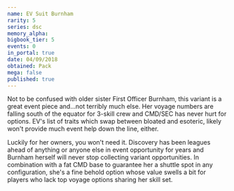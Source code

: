 ```yaml
---
name: EV Suit Burnham
rarity: 5
series: dsc
memory_alpha:
bigbook_tier: 5
events: 0
in_portal: true
date: 04/09/2018
obtained: Pack
mega: false
published: true
---
```


Not to be confused with older sister First Officer Burnham, this variant is a great event piece and...not terribly much else. Her voyage numbers are falling south of the equator for 3-skill crew and CMD/SEC has never hurt for options. EV's list of traits which swap between bloated and esoteric, likely won't provide much event help down the line, either. 

Luckily for her owners, you won't need it. Discovery has been leagues ahead of anything or anyone else in event opportunity for years and Burnham herself will never stop collecting variant opportunities. In combination with a fat CMD base to guarantee her a shuttle spot in any configuration, she's a fine behold option whose value swells a bit for players who lack top voyage options sharing her skill set.
